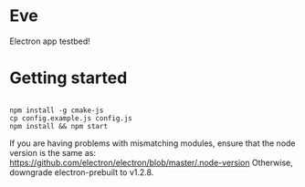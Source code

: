 # Eve

Electron app testbed!

# Getting started

```

npm install -g cmake-js
cp config.example.js config.js
npm install && npm start

```

If you are having problems with mismatching modules, ensure that the node version is the same as:
https://github.com/electron/electron/blob/master/.node-version
Otherwise, downgrade electron-prebuilt to v1.2.8.
